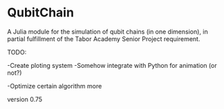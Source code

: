 # QubitChain
A Julia module for the simulation of qubit chains (in one dimension), in partial fulfillment of the Tabor Academy Senior Project requirement. 

TODO:

-Create ploting system
-Somehow integrate with Python for animation (or not?)

-Optimize certain algorithm more

version 0.75